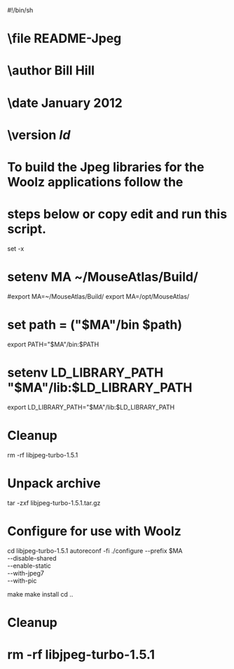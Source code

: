 #!/bin/sh
# \file         README-Jpeg
# \author       Bill Hill
# \date         January 2012
# \version      $Id$
#
# To build the Jpeg libraries for the Woolz applications follow the
# steps below or copy edit and run this script.

set -x

# setenv MA ~/MouseAtlas/Build/
#export MA=~/MouseAtlas/Build/
export MA=/opt/MouseAtlas/
# set path = ("$MA"/bin $path)
export PATH="$MA"/bin:$PATH
# setenv LD_LIBRARY_PATH "$MA"/lib:$LD_LIBRARY_PATH
export LD_LIBRARY_PATH="$MA"/lib:$LD_LIBRARY_PATH

# Cleanup
rm -rf libjpeg-turbo-1.5.1

# Unpack archive
tar -zxf libjpeg-turbo-1.5.1.tar.gz

# Configure for use with Woolz
cd libjpeg-turbo-1.5.1
autoreconf -fi
./configure --prefix $MA \
            --disable-shared \
	    --enable-static \
	    --with-jpeg7 \
	    --with-pic

make
make install
cd ..

# Cleanup
# rm -rf libjpeg-turbo-1.5.1
